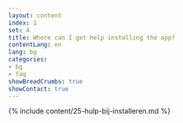 ```yaml
---
layout: content
index: 1
set: 4
title: Where can I get help installing the app?
contentLang: en
lang: bg
categories:
- bg
- faq
showBreadCrumbs: true
showContact: true
---
```

{% include content/25-hulp-bij-installeren.md %}
